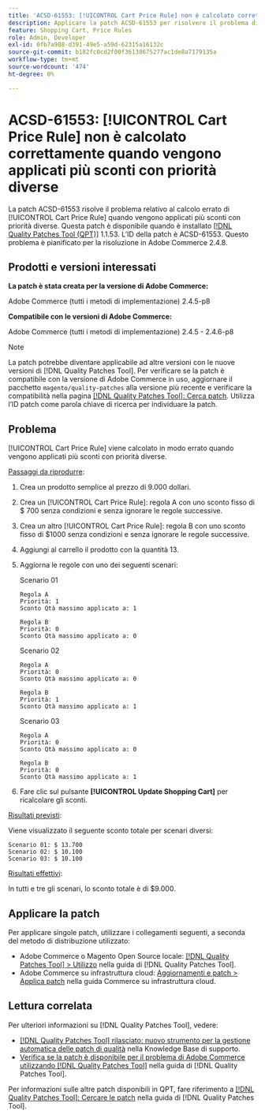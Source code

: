 ```yaml
---
title: 'ACSD-61553: [!UICONTROL Cart Price Rule] non è calcolato correttamente quando vengono applicati più sconti con priorità diverse'
description: Applicare la patch ACSD-61553 per risolvere il problema di Adobe Commerce in cui [!UICONTROL Cart Price Rule] viene calcolato in modo errato quando vengono applicati più sconti con priorità diverse.
feature: Shopping Cart, Price Rules
role: Admin, Developer
exl-id: 0fb7a988-d391-49e5-a59d-62315a16132c
source-git-commit: b182fc0cd2f00f36138675277ac1de8a7179135a
workflow-type: tm+mt
source-wordcount: '474'
ht-degree: 0%

---
```


# ACSD-61553: [!UICONTROL Cart Price Rule] non è calcolato correttamente quando vengono applicati più sconti con priorità diverse

La patch ACSD-61553 risolve il problema relativo al calcolo errato di [!UICONTROL Cart Price Rule] quando vengono applicati più sconti con priorità diverse. Questa patch è disponibile quando è installato [[!DNL Quality Patches Tool (QPT)]](https://experienceleague.adobe.com/en/docs/commerce-knowledge-base/kb/announcements/commerce-announcements/magento-quality-patches-released-new-tool-to-self-serve-quality-patches) 1.1.53. L’ID della patch è ACSD-61553. Questo problema è pianificato per la risoluzione in Adobe Commerce 2.4.8.

## Prodotti e versioni interessati

**La patch è stata creata per la versione di Adobe Commerce:**

Adobe Commerce (tutti i metodi di implementazione) 2.4.5-p8

**Compatibile con le versioni di Adobe Commerce:**

Adobe Commerce (tutti i metodi di implementazione) 2.4.5 - 2.4.6-p8

>[!NOTE]
>
>La patch potrebbe diventare applicabile ad altre versioni con le nuove versioni di [!DNL Quality Patches Tool]. Per verificare se la patch è compatibile con la versione di Adobe Commerce in uso, aggiornare il pacchetto `magento/quality-patches` alla versione più recente e verificare la compatibilità nella pagina [[!DNL Quality Patches Tool]: Cerca patch](https://experienceleague.adobe.com/tools/commerce-quality-patches/index.html). Utilizza l’ID patch come parola chiave di ricerca per individuare la patch.

## Problema

[!UICONTROL Cart Price Rule] viene calcolato in modo errato quando vengono applicati più sconti con priorità diverse.

<u>Passaggi da riprodurre</u>:

1. Crea un prodotto semplice al prezzo di 9.000 dollari.
1. Crea un [!UICONTROL Cart Price Rule]: regola A con uno sconto fisso di $ 700 senza condizioni e senza ignorare le regole successive.
1. Crea un altro [!UICONTROL Cart Price Rule]: regola B con uno sconto fisso di $1000 senza condizioni e senza ignorare le regole successive.
1. Aggiungi al carrello il prodotto con la quantità 13.
1. Aggiorna le regole con uno dei seguenti scenari:

   Scenario 01

       Regola A
       Priorità: 1
       Sconto Qtà massimo applicato a: 1
       
       Regola B
       Priorità: 0
       Sconto Qtà massimo applicato a: 0
   
   Scenario 02

       Regola A
       Priorità: 0
       Sconto Qtà massimo applicato a: 0
       
       Regola B
       Priorità: 1
       Sconto Qtà massimo applicato a: 1
   
   Scenario 03

       Regola A
       Priorità: 0
       Sconto Qtà massimo applicato a: 0
       
       Regola B
       Priorità: 0
       Sconto Qtà massimo applicato a: 1
   
1. Fare clic sul pulsante **[!UICONTROL Update Shopping Cart]** per ricalcolare gli sconti.

<u>Risultati previsti</u>:

Viene visualizzato il seguente sconto totale per scenari diversi:

    Scenario 01: $ 13.700
    Scenario 02: $ 10.100
    Scenario 03: $ 10.100

<u>Risultati effettivi</u>:

In tutti e tre gli scenari, lo sconto totale è di $9.000.

## Applicare la patch

Per applicare singole patch, utilizzare i collegamenti seguenti, a seconda del metodo di distribuzione utilizzato:

* Adobe Commerce o Magento Open Source locale: [[!DNL Quality Patches Tool] > Utilizzo](/help/tools/quality-patches-tool/usage.md) nella guida di [!DNL Quality Patches Tool].
* Adobe Commerce su infrastruttura cloud: [Aggiornamenti e patch > Applica patch](https://experienceleague.adobe.com/docs/commerce-cloud-service/user-guide/develop/upgrade/apply-patches.html) nella guida Commerce su infrastruttura cloud.

## Lettura correlata

Per ulteriori informazioni su [!DNL Quality Patches Tool], vedere:

* [[!DNL Quality Patches Tool] rilasciato: nuovo strumento per la gestione automatica delle patch di qualità](https://experienceleague.adobe.com/en/docs/commerce-knowledge-base/kb/announcements/commerce-announcements/magento-quality-patches-released-new-tool-to-self-serve-quality-patches) nella Knowledge Base di supporto.
* [Verifica se la patch è disponibile per il problema di Adobe Commerce utilizzando  [!DNL Quality Patches Tool]](/help/tools/quality-patches-tool/patches-available-in-qpt/check-patch-for-magento-issue-with-magento-quality-patches.md) nella guida di [!DNL Quality Patches Tool].

Per informazioni sulle altre patch disponibili in QPT, fare riferimento a [[!DNL Quality Patches Tool]: Cercare le patch](https://experienceleague.adobe.com/tools/commerce-quality-patches/index.html) nella guida di [!DNL Quality Patches Tool].
